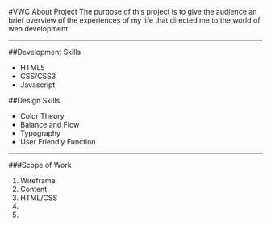 #VWC About Project
The purpose of this project is to give the audience an brief overview of the experiences of my life that directed me to the world of web development.
***
##Development Skills
* HTML5
* CSS/CSS3
* Javascript 

##Design Skills
* Color Theory
* Balance and Flow
* Typography
* User Friendly Function

***

###Scope of Work
1. Wireframe 
2. Content 
3. HTML/CSS
4. 
5. 

